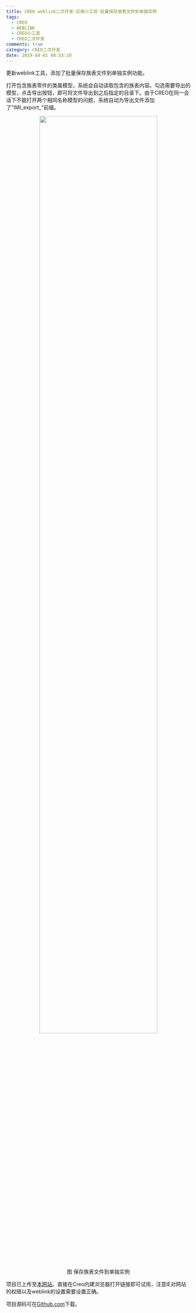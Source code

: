 ```yaml
---
title: CREO weblink二次开发-实用小工具-批量保存族表文件到单独实例
tags:
  - CREO
  - WEBLINK
  - CREO小工具
  - CREO二次开发
comments: true
category: CREO二次开发
date: 2019-04-01 08:53:10
---
```


更新weblink工具，添加了批量保存族表文件到单独实例功能。

打开包含族表零件的类属模型，系统会自动读取包含的族表内容。勾选需要导出的模型，点击导出按钮，即可将文件导出到之后指定的目录下。由于CREO在同一会话下不能打开两个相同名称模型的问题，系统自动为导出文件添加了"IMI_export_"前缀。

<div align="center">
    <img src="/img/proe/weblinktool7.png" style="width:80%" align="center"/>
    <p>图 保存族表文件到单独实例</p>
</div>

项目已上传至[本网站](http://weblink.hudi.site)。直接在Creo内建浏览器打开链接即可试用，注意IE对网站的权限以及weblink的设置需要设置正确。

项目源码可在<a href="https://github.com/slacker-HD/creo_weblink" target="_blank">Github.com</a>下载。
